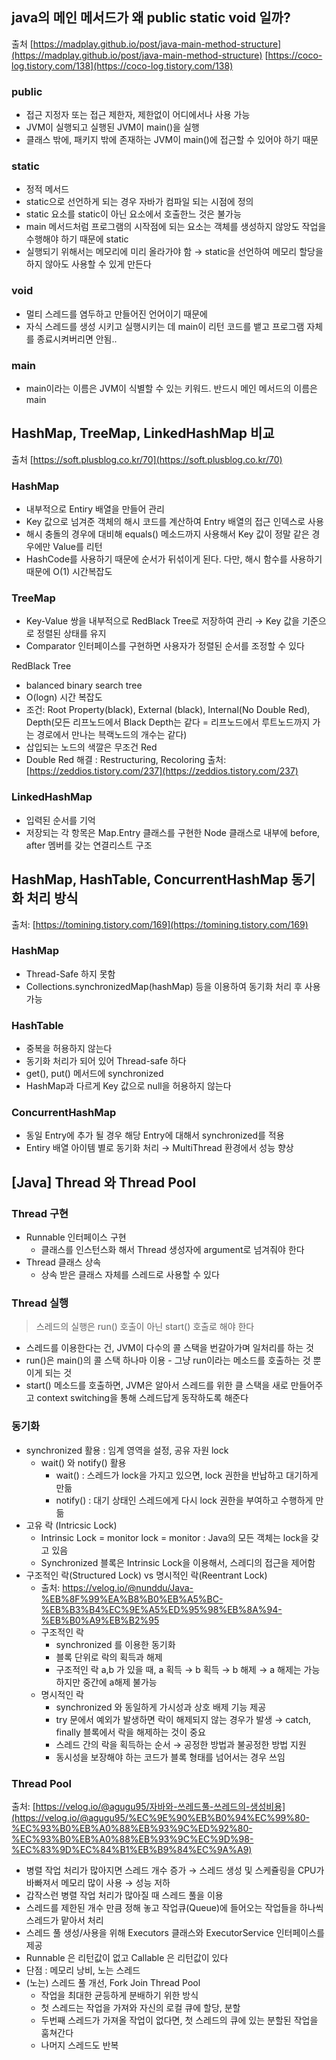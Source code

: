 ## java의 메인 메서드가 왜 public static void 일까?
출처 
[https://madplay.github.io/post/java-main-method-structure](https://madplay.github.io/post/java-main-method-structure)
[https://coco-log.tistory.com/138](https://coco-log.tistory.com/138)

### public

- 접근 지정자 또는 접근 제한자, 제한없이 어디에서나 사용 가능
- JVM이 실행되고 실행된 JVM이 main()을 실행
- 클래스 밖에, 패키지 밖에 존재하는 JVM이 main()에 접근할 수 있어야 하기 때문

### static

- 정적 메서드
- static으로 선언하게 되는 경우 자바가 컴파일 되는 시점에 정의
- static 요소를 static이 아닌 요소에서 호출한느 것은 불가능
- main 메서드처럼 프로그램의 시작점에 되는 요소는 객체를 생성하지 않앙도 작업을 수행해야 하기 때문에 static
- 실행되기 위해서는 메모리에 미리 올라가야 함 → static을 선언하여 메모리 할당을 하지 않아도 사용할 수 있게 만든다

### void

- 멀티 스레드를 염두하고 만들어진 언어이기 때문에
- 자식 스레드를 생성 시키고 실행시키는 데 main이 리턴 코드를 뱉고 프로그램 자체를 종료시켜버리면 안됨..

### main

- main이라는 이름은 JVM이 식별할 수 있는 키워드. 반드시 메인 메서드의 이름은 main

## HashMap, TreeMap, LinkedHashMap 비교
출처
[https://soft.plusblog.co.kr/70](https://soft.plusblog.co.kr/70)

### HashMap

- 내부적으로 Entiry 배열을 만들어  관리
- Key 값으로 넘겨준 객체의 해시 코드를 계산하여 Entry 배열의 접근 인덱스로 사용
- 해시 충돌의 경우에 대비해 equals() 메소드까지 사용해서 Key 값이 정말 같은 경우에만 Value를 리턴
- HashCode를 사용하기 때문에 순서가 뒤섞이게 된다. 다만, 해시 함수를 사용하기 때문에 O(1) 시간복잡도

### TreeMap

- Key-Value 쌍을 내부적으로 RedBlack Tree로 저장하여 관리 → Key 값을 기준으로 정렬된 상태를 유지
- Comparator 인터페이스를 구현하면 사용자가 정렬된 순서를 조정할 수 있다

RedBlack Tree
- balanced binary search tree
- O(logn) 시간 복잡도
- 조건: Root Property(black), External (black), Internal(No Double Red), Depth(모든 리프노드에서 Black Depth는 같다 = 리프노드에서 루트노드까지 가는 경로에서 만나는 븍랙노드의 개수는 같다)
- 삽입되는 노드의 색깔은 무조건 Red
- Double Red 해결 : Restructuring, Recoloring
출처: [https://zeddios.tistory.com/237](https://zeddios.tistory.com/237)

### LinkedHashMap

- 입력된 순서를 기억
- 저장되는 각 항목은 Map.Entry 클래스를 구현한  Node 클래스로 내부에 before, after 멤버를 갖는 연결리스트 구조

## HashMap, HashTable, ConcurrentHashMap 동기화 처리 방식
출처: [https://tomining.tistory.com/169](https://tomining.tistory.com/169)

### HashMap

- Thread-Safe 하지 못함
- Collections.synchronizedMap(hashMap) 등을 이용하여 동기화 처리 후 사용 가능

### HashTable

- 중복을 허용하지 않는다
- 동기화 처리가 되어 있어 Thread-safe 하다
- get(), put() 메서드에 synchronized
- HashMap과 다르게 Key 값으로 null을 허용하지 않는다

### ConcurrentHashMap

- 동일 Entry에 추가 될 경우 해당 Entry에 대해서 synchronized를 적용
- Entiry 배열 아이템 별로 동기화 처리 → MultiThread 환경에서 성능 향상

## [Java] Thread 와 Thread Pool

### Thread 구현

- Runnable 인터페이스 구현
    - 클래스를 인스턴스화 해서 Thread 생성자에 argument로 넘겨줘야 한다
- Thread 클래스 상속
    - 상속 받은 클래스 자체를 스레드로 사용할 수 있다

### Thread 실행

> 스레드의 실행은 run() 호출이 아닌 start() 호출로 해야 한다
> 
- 스레드를 이용한다는 건, JVM이 다수의 콜 스택을 번갈아가며 일처리를 하는 것
- run()은 main()의 콜 스택 하나마 이용 - 그냥 run이라는 메소드를 호출하는 것 뿐이게 되는 것
- start() 메소드를 호출하면, JVM은 알아서 스레드를 위한 클 스택을 새로 만들어주고 context switching을 통해 스레드답게 동작하도록 해준다

### 동기화

- synchronized 활용 : 임계 영역을 설정, 공유 자원 lock
    - wait() 와 notify() 활용
        - wait() : 스레드가 lock을 가지고 있으면, lock 권한을 반납하고 대기하게 만듦
        - notify() : 대기 상태인 스레드에게 다시 lock 권한을 부여하고 수행하게 만듦
- 고유 락 (Intricsic Lock)
    - Intrinsic Lock = monitor lock = monitor : Java의 모든 객체는 lock을 갖고 있음
    - Synchronized 블록은 Intrinsic Lock을 이용해서, 스레디의 접근을 제어함
- 구조적인 락(Structured Lock) vs 명시적인 락(Reentrant Lock)
    - 출처: https://velog.io/@nunddu/Java-%EB%8F%99%EA%B8%B0%EB%A5%BC-%EB%B3%B4%EC%9E%A5%ED%95%98%EB%8A%94-%EB%B0%A9%EB%B2%95
    - 구조적인 락
        - synchronized 를 이용한 동기화
        - 블록 단위로 락의 획득과 해제
        - 구조적인 락 a,b 가 있을 때, a 획득 → b 획득 → b 해제 → a 해제는 가능하지만 중간에 a해제 불가능
    - 명시적인 락
        - synchronized 와 동일하게 가시성과 상호 배제 기능 제공
        - try 문에서 예외가 발생하면 락이 해제되지 않는 경우가 발생 → catch, finally 블록에서 락을 해제하는 것이 중요
        - 스레드 간의 락을 획득하는 순서 → 공정한 방법과 불공정한 방법 지원
        - 동시성을 보장해야 하는 코드가 블록 형태를 넘어서는 경우 쓰임

### Thread Pool
출처: [https://velog.io/@agugu95/자바와-쓰레드풀-쓰레드의-생성비용](https://velog.io/@agugu95/%EC%9E%90%EB%B0%94%EC%99%80-%EC%93%B0%EB%A0%88%EB%93%9C%ED%92%80-%EC%93%B0%EB%A0%88%EB%93%9C%EC%9D%98-%EC%83%9D%EC%84%B1%EB%B9%84%EC%9A%A9)

- 병렬 작업 처리가 많아지면 스레드 개수 증가 → 스레드 생성 및 스케쥴링을 CPU가 바빠져서 메모리 많이 사용 → 성능 저하
- 갑작스런 병렬 작업 처리가 많아질 때 스레드 풀을 이용
- 스레드를 제한된 개수 만큼 정해 놓고 작업큐(Queue)에 들어오는 작업들을 하나씩 스레드가 맡아서 처리
- 스레드 풀 생성/사용을 위해 Executors 클래스와 ExecutorService 인터페이스를 제공
- Runnable 은 리턴값이 없고 Callable 은 리턴값이 있다
- 단점 : 메모리 낭비, 노는 스레드
- (노는) 스레드 풀 개선, Fork Join Thread Pool
    - 작업을 최대한 균등하게 분배하기 위한 방식
    - 첫 스레드는 작업을 가져와 자신의 로컬 큐에 할당, 분할
    - 두번째 스레드가 가져올 작업이 없다면, 첫 스레드의 큐에 있는 분할된 작업을 훔쳐간다
    - 나머지 스레드도 반복
